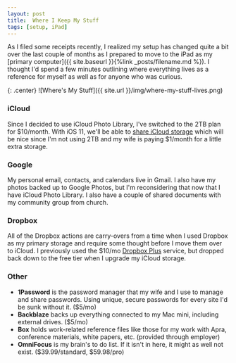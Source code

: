```yaml
---
layout: post
title:  Where I Keep My Stuff
tags: [setup, iPad]
---
```


As I filed some receipts recently, I realized my setup has changed quite a bit over the last couple of months as I prepared to move to the iPad as my [primary computer]({{ site.baseurl }}{%link _posts/filename.md %}). I thought I'd spend a few minutes outlining where everything lives as a reference for myself as well as for anyone who was curious.

{: .center}
![Where's My Stuff]({{ site.url }}/img/where-my-stuff-lives.png)

### iCloud

Since I decided to use iCloud Photo Library, I've switched to the 2TB plan for $10/month. With iOS 11, we'll be able to [share iCloud storage](https://9to5mac.com/2017/06/06/2-tb-icloud-storage-share-plan-with-family-one-subscription/) which will be nice since I'm not using 2TB and my wife is paying $1/month for a little extra storage.

### Google

My personal email, contacts, and calendars live in Gmail. I also have my photos backed up to Google Photos, but I'm reconsidering that now that I have iCloud Photo Library. I also have a couple of shared documents with my community group from church.

### Dropbox

All of the Dropbox actions are carry-overs from a time when I used Dropbox as my primary storage and require some thought before I move them over to iCloud. I previously used the $10/mo [Dropbox Plus](https://www.dropbox.com/plus) service, but dropped back down to the free tier when I upgrade my iCloud storage.

### Other

- **1Password** is the password manager that my wife and I use to manage and share passwords. Using unique, secure passwords for every site I'd be sunk without it. ($5/mo)
- **Backblaze** backs up everything connected to my Mac mini, including external drives. ($5/mo)
- **Box** holds work-related reference files like those for my work with Apra, conference materials, white papers, etc. (provided through employer)
- **OmniFocus** is my brain's to do list. If it isn't in here, it might as well not exist. ($39.99/standard, $59.98/pro)